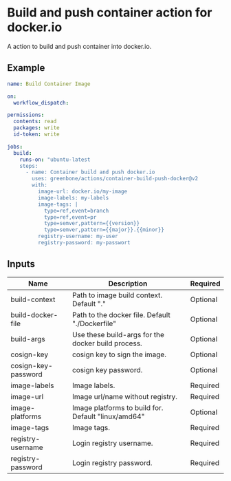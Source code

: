 # Build and push container action for docker.io

A action to build and push container into docker.io.

## Example

```yml 
name: Build Container Image

on:
  workflow_dispatch:

permissions:
  contents: read
  packages: write
  id-token: write

jobs:
  build:
    runs-on: "ubuntu-latest
    steps:
      - name: Container build and push docker.io
        uses: greenbone/actions/container-build-push-docker@v2
        with:
          image-url: docker.io/my-image
          image-labels: my-labels
          image-tags: |
            type=ref,event=branch
            type=ref,event=pr
            type=semver,pattern={{version}}
            type=semver,pattern={{major}}.{{minor}}
          registry-username: my-user
          registry-password: my-passwort
```

## Inputs

| Name                | Description                                         | Required |
|---------------------|-----------------------------------------------------|----------|
| build-context       | Path to image build context. Default "."            | Optional |
| build-docker-file   | Path to the docker file. Default "./Dockerfile"     | Optional |
| build-args          | Use these build-args for the docker build process.  | Optional |
| cosign-key          | cosign key to sign the image.                       | Optional |
| cosign-key-password | cosign key password.                                | Optional |
| image-labels        | Image labels.                                       | Required |
| image-url           | Image url/name without registry.                    | Required |
| image-platforms     | Image platforms to build for. Default "linux/amd64" | Optional |
| image-tags          | Image tags.                                         | Required |
| registry-username   | Login registry username.                            | Required |
| registry-password   | Login registry password.                            | Required |
